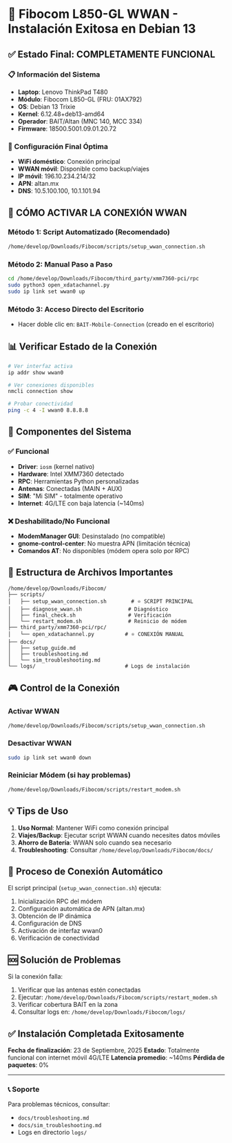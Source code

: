 # 📱 Fibocom L850-GL WWAN - Instalación Exitosa en Debian 13

## ✅ Estado Final: COMPLETAMENTE FUNCIONAL

### 📋 Información del Sistema
- **Laptop**: Lenovo ThinkPad T480
- **Módulo**: Fibocom L850-GL (FRU: 01AX792)
- **OS**: Debian 13 Trixie
- **Kernel**: 6.12.48+deb13-amd64
- **Operador**: BAIT/Altan (MNC 140, MCC 334)
- **Firmware**: 18500.5001.09.01.20.72

### 🎯 Configuración Final Óptima
- **WiFi doméstico**: Conexión principal
- **WWAN móvil**: Disponible como backup/viajes
- **IP móvil**: 196.10.234.214/32
- **APN**: altan.mx
- **DNS**: 10.5.100.100, 10.1.101.94

## 🚀 CÓMO ACTIVAR LA CONEXIÓN WWAN

### Método 1: Script Automatizado (Recomendado)
```bash
/home/develop/Downloads/Fibocom/scripts/setup_wwan_connection.sh
```

### Método 2: Manual Paso a Paso
```bash
cd /home/develop/Downloads/Fibocom/third_party/xmm7360-pci/rpc
sudo python3 open_xdatachannel.py
sudo ip link set wwan0 up
```

### Método 3: Acceso Directo del Escritorio
- Hacer doble clic en: `BAIT-Mobile-Connection` (creado en el escritorio)

## 📊 Verificar Estado de la Conexión
```bash
# Ver interfaz activa
ip addr show wwan0

# Ver conexiones disponibles  
nmcli connection show

# Probar conectividad
ping -c 4 -I wwan0 8.8.8.8
```

## 🔧 Componentes del Sistema

### ✅ Funcional
- **Driver**: `iosm` (kernel nativo)
- **Hardware**: Intel XMM7360 detectado
- **RPC**: Herramientas Python personalizadas
- **Antenas**: Conectadas (MAIN + AUX)
- **SIM**: "Mi SIM" - totalmente operativo
- **Internet**: 4G/LTE con baja latencia (~140ms)

### ❌ Deshabilitado/No Funcional
- **ModemManager GUI**: Desinstalado (no compatible)
- **gnome-control-center**: No muestra APN (limitación técnica)
- **Comandos AT**: No disponibles (módem opera solo por RPC)

## 📁 Estructura de Archivos Importantes

```
/home/develop/Downloads/Fibocom/
├── scripts/
│   ├── setup_wwan_connection.sh        # ⭐ SCRIPT PRINCIPAL
│   ├── diagnose_wwan.sh               # Diagnóstico
│   ├── final_check.sh                 # Verificación
│   └── restart_modem.sh               # Reinicio de módem
├── third_party/xmm7360-pci/rpc/
│   └── open_xdatachannel.py          # ⭐ CONEXIÓN MANUAL
├── docs/
│   ├── setup_guide.md
│   ├── troubleshooting.md
│   └── sim_troubleshooting.md
└── logs/                             # Logs de instalación
```

## 🎮 Control de la Conexión

### Activar WWAN
```bash
/home/develop/Downloads/Fibocom/scripts/setup_wwan_connection.sh
```

### Desactivar WWAN
```bash
sudo ip link set wwan0 down
```

### Reiniciar Módem (si hay problemas)
```bash
/home/develop/Downloads/Fibocom/scripts/restart_modem.sh
```

## 💡 Tips de Uso

1. **Uso Normal**: Mantener WiFi como conexión principal
2. **Viajes/Backup**: Ejecutar script WWAN cuando necesites datos móviles
3. **Ahorro de Batería**: WWAN solo cuando sea necesario
4. **Troubleshooting**: Consultar `/home/develop/Downloads/Fibocom/docs/`

## 🔄 Proceso de Conexión Automático

El script principal (`setup_wwan_connection.sh`) ejecuta:
1. Inicialización RPC del módem
2. Configuración automática de APN (altan.mx)
3. Obtención de IP dinámica
4. Configuración de DNS
5. Activación de interfaz wwan0
6. Verificación de conectividad

## 🆘 Solución de Problemas

Si la conexión falla:
1. Verificar que las antenas estén conectadas
2. Ejecutar: `/home/develop/Downloads/Fibocom/scripts/restart_modem.sh`
3. Verificar cobertura BAIT en la zona
4. Consultar logs en: `/home/develop/Downloads/Fibocom/logs/`

## ✅ Instalación Completada Exitosamente

**Fecha de finalización**: 23 de Septiembre, 2025
**Estado**: Totalmente funcional con internet móvil 4G/LTE
**Latencia promedio**: ~140ms
**Pérdida de paquetes**: 0%

---

### 📞 Soporte
Para problemas técnicos, consultar:
- `docs/troubleshooting.md`
- `docs/sim_troubleshooting.md`
- Logs en directorio `logs/`
